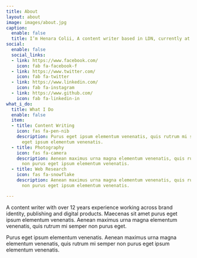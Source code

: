 ```yaml
---
title: About
layout: about
image: images/about.jpg
caption:
  enable: false
  title: I’m Henara Colii, A content writer based in LDN, currently at Bookworm.
social:
  enable: false
  social_links:
  - link: https://www.facebook.com/
    icon: fab fa-facebook-f
  - link: https://www.twitter.com/
    icon: fab fa-twitter
  - link: https://www.linkedin.com/
    icon: fab fa-instagram
  - link: https://www.github.com/
    icon: fab fa-linkedin-in
what_i_do:
  title: What I Do
  enable: false
  item:
  - title: Content Writing
    icon: fas fa-pen-nib
    description: Purus eget ipsum elementum venenatis, quis rutrum mi semper nonpurus
      eget ipsum elementum venenatis.
  - title: Photography
    icon: fas fa-camera
    description: Aenean maximus urna magna elementum venenatis, quis rutrum mi semper
      non purus eget ipsum elementum venenatis.
  - title: Web Research
    icon: fas fa-snowflake
    description: Aenean maximus urna magna elementum venenatis, quis rutrum mi semper
      non purus eget ipsum elementum venenatis.

---
```

A content writer with over 12 years experience working across brand identity, publishing and digital products. Maecenas sit amet purus eget ipsum elementum venenatis. Aenean maximus urna magna elementum venenatis, quis rutrum mi semper non purus eget.

Purus eget ipsum elementum venenatis. Aenean maximus urna magna elementum venenatis, quis rutrum mi semper non purus eget ipsum elementum venenatis.